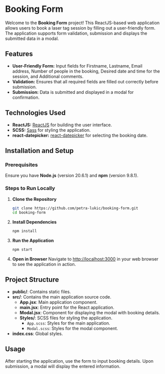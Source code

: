 # Booking Form

Welcome to the **Booking Form** project! This ReactJS-based web application allows users to book a laser tag session by filling out a user-friendly form. The application supports form validation, submission and displays the submitted data in a modal.

## Features
- **User-Friendly Form:** Input fields for Firstname, Lastname, Email address, Number of people in the booking, Desired date and time for the session, and Additional comments.
- **Validation:** Ensures that all required fields are filled out correctly before submission.
- **Submission:** Data is submitted and displayed in a modal for confirmation.

## Technologies Used
- **ReactJS:** [ReactJS](https://react.dev) for building the user interface.
- **SCSS:** [Sass](https://sass-lang.com) for styling the application.
- **react-datepicker:** [react-datepicker](https://reactdatepicker.com/) for selecting the booking date.

## Installation and Setup

### Prerequisites
Ensure you have **Node.js** (version 20.6.1) and **npm** (version 9.8.1).

### Steps to Run Locally
1. **Clone the Repository**
    ```sh
    git clone https://github.com/petra-lukic/booking-form.git
    cd booking-form
    ```
2. **Install Dependencies**
    ```sh
    npm install
    ```
3. **Run the Application**
    ```sh
    npm start
    ```
    
4. **Open in Browser**
   Navigate to [http://localhost:3000](http://localhost:3000) in your web browser to see the application in action.

## Project Structure
- **public/**: Contains static files.
- **src/**: Contains the main application source code.
  - **App.jsx**: Main application component.
  - **main.jsx**: Entry point for the React application.
  - **Modal.jsx**: Component for displaying the modal with booking details.
  - **Styles/**: SCSS files for styling the application.
    - `App.scss`: Styles for the main application.
    - `Modal.scss`: Styles for the modal component.
- **index.css**: Global styles.

## Usage
After starting the application, use the form to input booking details. Upon submission, a modal will display the entered information.
